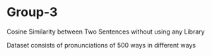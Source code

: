 # Group-3
Cosine Similarity between Two Sentences without using any Library

Dataset consists of pronunciations of 500 ways in different ways
